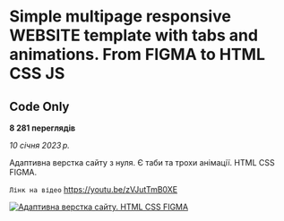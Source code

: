 # Simple multipage responsive WEBSITE template with tabs and animations. From FIGMA to HTML CSS JS<br>

## Code Only <br>

**8 281 переглядів** <br>

_10 січня 2023 р._ <br>

Адаптивна верстка сайту з нуля. Є таби та трохи анімації. HTML CSS FIGMA.

`Лінк на відео`
https://youtu.be/zVJutTmB0XE

[![Адаптивна верстка сайту. HTML CSS FIGMA](https://img.youtube.com/vi/zVJutTmB0XE/hqdefault.jpg "Адаптивна верстка сайту з нуля. HTML CSS FIGMA")](https://youtu.be/zVJutTmB0XE)
